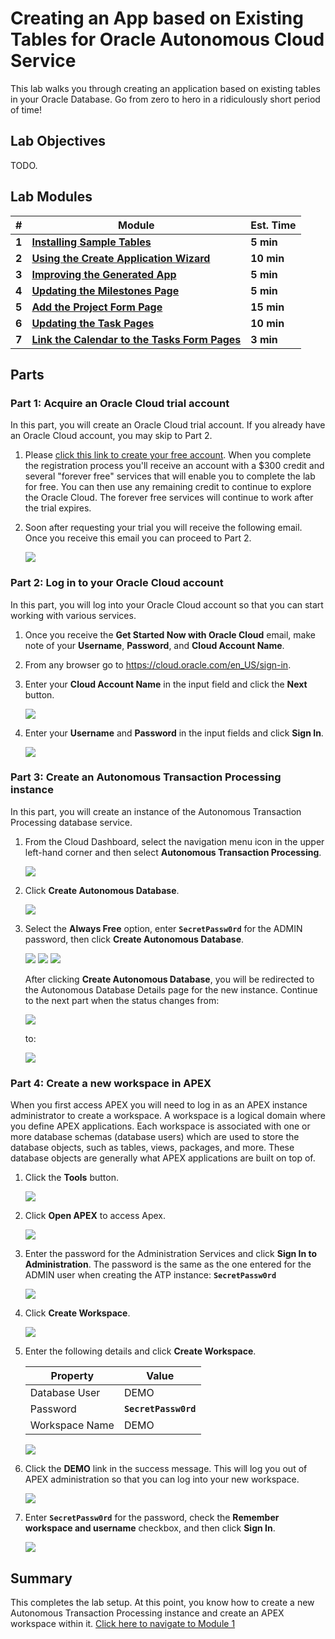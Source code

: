 # Creating an App based on Existing Tables for Oracle Autonomous Cloud Service

This lab walks you through creating an application based on existing tables in your Oracle Database. Go from zero to hero in a ridiculously short period of time!

## Lab Objectives

TODO.

## Lab Modules

| # | Module | Est. Time |
| --- | --- | --- |
| **1** | [**Installing Sample Tables**](1-building-your-table-and-view-installing-sample-tables.md) | **5 min** |
| **2** | [**Using the Create Application Wizard**](2-building-your-app-using-the-create-application-wizard.md) | **10 min** |
| **3** | [**Improving the Generated App**](3-recreating-the-app-improving-the-generated-app.md) | **5 min** |
| **4** | [**Updating the Milestones Page**](4-using-page-designer-updating-the-milestones-page.md) | **5 min** |
| **5** | [**Add the Project Form Page**](5-creating-a-page-to-update-project-records-add-the-project-form-page.md) | **15 min** |
| **6** | [**Updating the Task Pages**](6-improving-usability-updating-the-task-pages.md) | **10 min** |
| **7** | [**Link the Calendar to the Tasks Form Pages**](7-linking-pages-link-the-calendar-to-the-tasks-form-pages.md) | **3 min** |


## Parts

### **Part 1: Acquire an Oracle Cloud trial account**

In this part, you will create an Oracle Cloud trial account. If you already have an Oracle Cloud account, you may skip to Part 2.

1.  Please [click this link to create your free account](https://myservices.us.oraclecloud.com/mycloud/signup?language=en&sourceType). When you complete the registration process you'll receive an account with a $300 credit and several "forever free" services that will enable you to complete the lab for free. You can then use any remaining credit to continue to explore the Oracle Cloud. The forever free services will continue to work after the trial expires.

2.  Soon after requesting your trial you will receive the following email. Once you receive this email you can proceed to Part 2.

    ![](images/0/get-started-email.png)

### **Part 2: Log in to your Oracle Cloud account**

In this part, you will log into your Oracle Cloud account so that you can start working with various services.

1. Once you receive the **Get Started Now with Oracle Cloud** email, make note of your **Username**, **Password**, and **Cloud Account Name**.

2. From any browser go to https://cloud.oracle.com/en_US/sign-in.

3. Enter your **Cloud Account Name** in the input field and click the **Next** button.

    ![](images/0/enter-oracle-cloud-account-name.png)

4. Enter your **Username** and **Password** in the input fields and click **Sign In**.

    ![](images/0/enter-user-name-and-password.png)

### **Part 3: Create an Autonomous Transaction Processing instance**

In this part, you will create an instance of the Autonomous Transaction Processing database service.

1. From the Cloud Dashboard, select the navigation menu icon in the upper left-hand corner and then select **Autonomous Transaction Processing**.

    ![](images/0/select-atp-in-nav-menu.png)

2. Click **Create Autonomous Database**.

    ![](images/0/click-create-autonomous-database.png)

3. Select the **Always Free** option, enter **```SecretPassw0rd```** for the ADMIN password, then click **Create Autonomous Database**.

    ![](images/0/atp-settings-1.png)
    ![](images/0/atp-settings-2.png)
    ![](images/0/atp-settings-3.png)

    After clicking **Create Autonomous Database**, you will be redirected to the Autonomous Database Details page for the new instance. Continue to the next part when the status changes from:

    ![](images/0/status-provisioning.png)
    
    to:

    ![](images/0/status-available.png)

### **Part 4: Create a new workspace in APEX**

When you first access APEX you will need to log in as an APEX instance administrator to create a workspace. A workspace is a logical domain where you define APEX applications. Each workspace is associated with one or more database schemas (database users) which are used to store the database objects, such as tables, views, packages, and more. These database objects are generally what APEX applications are built on top of.

1. Click the **Tools** button.

    ![](images/0/click-atp-service-console.png)

2. Click **Open APEX** to access Apex.

    ![](images/0/click-oracle-apex.png)

3. Enter the password for the Administration Services and click **Sign In to Administration**. The password is the same as the one entered for the ADMIN user when creating the ATP instance: **```SecretPassw0rd```**

    ![](images/0/log-in-as-admin.png)

4. Click **Create Workspace**.

    ![](images/0/welcome-create-workspace.png)

5. Enter the following details and click **Create Workspace**.

    | Property | Value |
    | --- | --- |
    | Database User | DEMO |
    | Password | **`SecretPassw0rd`** |
    | Workspace Name | DEMO |

    ![](images/0/create-workspace.png)

6. Click the **DEMO** link in the success message. This will log you out of APEX administration so that you can log into your new workspace.

    ![](images/0/log-out-from-admin.png)

7. Enter **``SecretPassw0rd``** for the password, check the **Remember workspace and username** checkbox, and then click **Sign In**.

    ![](images/0/log-in-to-workspace.png)
    
## Summary

This completes the lab setup. At this point, you know how to create a new Autonomous Transaction Processing instance and create an APEX workspace within it. [Click here to navigate to Module 1](1-building-your-table-and-view-installing-sample-tables.md)